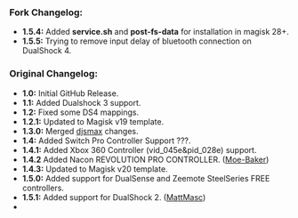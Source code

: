### Fork Changelog:
 - **1.5.4:** Added **service.sh** and **post-fs-data** for installation in magisk 28+.
 - **1.5.5:** Trying to remove input delay of bluetooth connection on DualShock 4.

### Original Changelog:
 - **1.0:** Initial GitHub Release.
 - **1.1:** Added Dualshock 3 support.
 - **1.2:** Fixed some DS4 mappings.
 - **1.2.1:** Updated to Magisk v19 template.
 - **1.3.0:** Merged [djsmax](https://github.com/djsmax) changes.
 - **1.4:** Added Switch Pro Controller Support ???.
 - **1.4.1:** Added Xbox 360 Controller (vid_045e&pid_028e) support.
 - **1.4.2** Added Nacon REVOLUTION PRO CONTROLLER. ([Moe-Baker](https://github.com/Moe-Baker))
 - **1.4.3:** Updated to Magisk v20 template.
 - **1.5.0:** Added support for DualSense and Zeemote SteelSeries FREE controllers.
 - **1.5.1:** Added support for DualShock 2. ([MattMasc](https://github.com/MattMasc))
 - 
